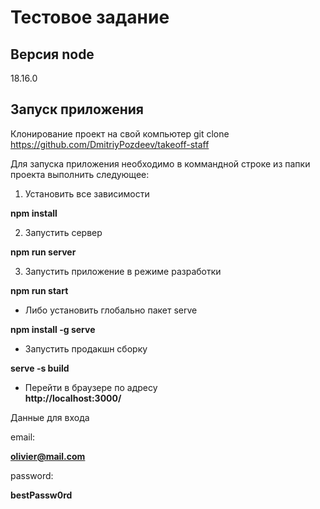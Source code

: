 
# Тестовое задание 
## Версия node  
18.16.0  
## Запуск приложения

Клонирование проект на свой компьютер 
git clone https://github.com/DmitriyPozdeev/takeoff-staff  

Для запуска приложения необходимо в коммандной строке из папки проекта выполнить следующее:  
1. Установить все зависимости  

**npm install**  

2. Запустить сервер  

**npm run server**  

3. Запустить приложение в режиме разработки  

**npm run start**  

* Либо установить глобально пакет serve  

**npm install -g serve** 

* Запустить продакшн сборку  

**serve -s build**  

* Перейти в браузере по адресу  
**http://localhost:3000/**

Данные для входа  

email:  

**olivier@mail.com**  

password:  

**bestPassw0rd**  
